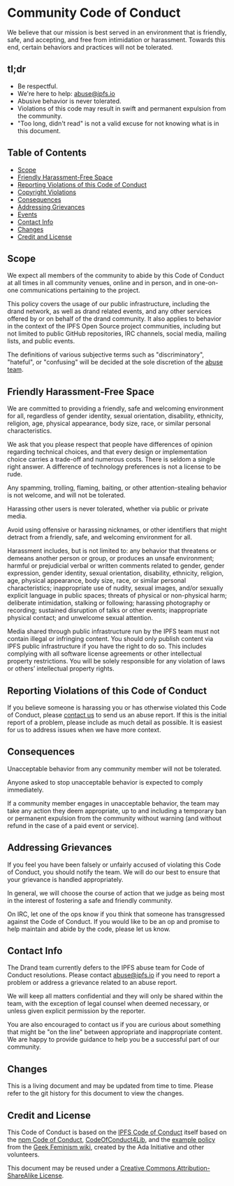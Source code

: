 # Community Code of Conduct

We believe that our mission is best served in an environment that is friendly, safe, and accepting, and free from intimidation or harassment. Towards this end, certain behaviors and practices will not be tolerated.

## tl;dr

- Be respectful.
- We're here to help: abuse@ipfs.io
- Abusive behavior is never tolerated.
- Violations of this code may result in swift and permanent expulsion from the community.
- "Too long, didn't read" is not a valid excuse for not knowing what is in this document.

## Table of Contents

- [Scope](#scope)
- [Friendly Harassment-Free Space](#friendly-harassment-free-space)
- [Reporting Violations of this Code of Conduct](#reporting-violations-of-this-code-of-conduct)
- [Copyright Violations](#copyright-violations)
- [Consequences](#consequences)
- [Addressing Grievances](#addressing-grievances)
- [Events](#events)
- [Contact Info](#contact-info)
- [Changes](#changes)
- [Credit and License](#credit-and-license)

## Scope

We expect all members of the community to abide by this Code of Conduct at all times in all community venues, online and in person, and in one-on-one communications pertaining to the project.

This policy covers the usage of our public infrastructure, including the drand network, as well as drand related events, and any other services offered by or on behalf of the drand community. It also
applies to behavior in the context of the IPFS Open Source project communities, including but not limited to public GitHub repositories, IRC channels, social media, mailing lists, and public events.

The definitions of various subjective terms such as "discriminatory", "hateful", or "confusing" will be decided at the sole discretion of the [abuse team](#contact-info).

## Friendly Harassment-Free Space

We are committed to providing a friendly, safe and welcoming environment for all, regardless of gender identity, sexual orientation, disability, ethnicity, religion, age, physical appearance, body size, race, or similar personal characteristics.

We ask that you please respect that people have differences of opinion regarding technical choices, and that every design or implementation choice carries a trade-off and numerous costs. There is seldom a single right answer. A difference of technology preferences is not a license to be rude.

Any spamming, trolling, flaming, baiting, or other attention-stealing behavior is not welcome, and will not be tolerated.

Harassing other users is never tolerated, whether via public or private media.

Avoid using offensive or harassing nicknames, or other identifiers that might detract from a friendly, safe, and welcoming environment for all.

Harassment includes, but is not limited to: any behavior that threatens or demeans another person or group, or produces an unsafe environment; harmful or prejudicial verbal or written comments related to gender, gender expression, gender identity, sexual orientation, disability, ethnicity, religion, age, physical appearance, body size, race, or similar personal characteristics; inappropriate use of nudity, sexual images, and/or sexually explicit language in public spaces; threats of physical or non-physical harm; deliberate intimidation, stalking or following; harassing photography or recording; sustained disruption of talks or other events; inappropriate physical contact; and unwelcome sexual attention.

Media shared through public infrastructure run by the IPFS team must not contain illegal or infringing content. You should only publish content via IPFS public infrastructure if you have the right to do so. This includes complying with all software license agreements or other intellectual property restrictions. You will be solely responsible for any violation of laws or
others’ intellectual property rights.

## Reporting Violations of this Code of Conduct

If you believe someone is harassing you or has otherwise violated this Code of Conduct, please [contact us](#contact-info) to send us an abuse report. If this is the initial report of a problem, please include as much detail as possible. It is easiest for us to address issues when we have more context.

## Consequences

Unacceptable behavior from any community member will not be tolerated.

Anyone asked to stop unacceptable behavior is expected to comply immediately.

If a community member engages in unacceptable behavior, the team may take any action they deem appropriate, up to and including a temporary ban or permanent expulsion from the community without warning (and without refund in the case of a paid event or service).

## Addressing Grievances

If you feel you have been falsely or unfairly accused of violating this Code of Conduct, you should notify the team. We will do our best to ensure that your grievance is handled appropriately.

In general, we will choose the course of action that we judge as being most in the interest of fostering a safe and friendly community.

On IRC, let one of the ops know if you think that someone has transgressed against the Code of Conduct. If you would like to be an op and promise to help maintain and abide by the code, please let us know.

## Contact Info

The Drand team currently defers to the IPFS abuse team for Code of Conduct resolutions. Please contact abuse@ipfs.io if you need to report a problem or address a grievance related to an abuse report.

We will keep all matters confidential and they will only be shared within the team, with the exception of legal counsel when deemed necessary, or unless given explicit permission by the reporter.

You are also encouraged to contact us if you are curious about something that might be "on the line" between appropriate and inappropriate content. We are happy to provide guidance to help you be a successful part of our community.

## Changes

This is a living document and may be updated from time to time. Please refer to the git history for this document to view the changes.

## Credit and License
This Code of Conduct is based on the [IPFS Code of Conduct](https://github.com/ipfs/community/blob/master/code-of-conduct.md) itself based on the [npm Code of Conduct](https://www.npmjs.com/policies/conduct), [CodeOfConduct4Lib](https://github.com/code4lib/code-of-conduct/blob/master/code_of_conduct.md), and the [example policy](http://geekfeminism.wikia.com/wiki/Conference_anti-harassment) from the [Geek Feminism wiki](http://geekfeminism.wikia.com/), created by the Ada Initiative and other volunteers.

This document may be reused under a [Creative Commons Attribution-ShareAlike
License](http://creativecommons.org/licenses/by-sa/4.0/).
